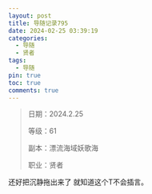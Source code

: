 ```yaml
---
layout: post
title: 导随记录795
date: 2024-02-25 03:39:19
categories:
  - 导随
  - 贤者
tags:
  - 导随
pin: true
toc: true
comments: true
---
```

> 日期：2024.2.25
>
> 等级：61
>
> 副本：漂流海域妖歌海
>
> 职业：贤者

还好把沉静拖出来了 就知道这个T不会插言。